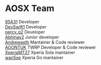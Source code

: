 AOSX Team
=============
 [95A31] Developer <br>
 [DevSwift1] Developer <br>
 [percy_g2] Developer <br>
 [Abhinav2] Junior developer <br>
 [Andrewasth] Mantainer & Code reviewer <br>
 [AGONTUK] TWRP Developer & Code reviewer <br>
 [XperiaMT27] Xperia Sola mantainer <br>
 [wan5xp] Xperia Go mantainer <br>

[95A31]: http://forum.xda-developers.com/member.php?u=5265970
[DevSwift1]: http://forum.xda-developers.com/member.php?u=4318865
[percy_g2]: http://forum.xda-developers.com/member.php?u=4913184
[Andrewasth]: http://forum.xda-developers.com/member.php?u=5092285
[Abhinav2]: http://forum.xda-developers.com/member.php?u=4766488
[AGONTUK]: http://forum.xda-developers.com/member.php?u=5138693
[XperiaMT27]: http://forum.xda-developers.com/member.php?u=5143053
[wan5xp]: http://forum.xda-developers.com/member.php?u=5302450
